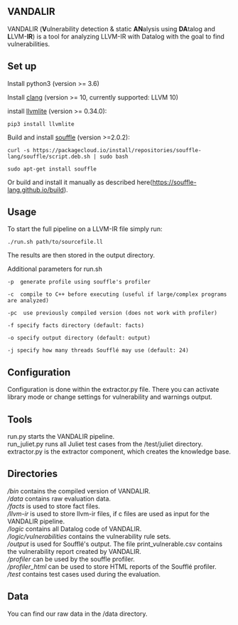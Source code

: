 ## VANDALIR

VANDALIR (**V**ulnerability detection & static **AN**alysis using **DA**talog and **L**LVM-**IR**) is a tool for analyzing LLVM-IR with Datalog with the goal to find vulnerabilities. 



## Set up

Install python3 (version >= 3.6)

Install [clang](https://clang.llvm.org) (version >= 10, currently supported: LLVM 10)

install [llvmlite](https://github.com/numba/llvmlite) (version >= 0.34.0): 

```
pip3 install llvmlite
```

Build and install [souffle](https://souffle-lang.github.io/) (version >=2.0.2):

```
curl -s https://packagecloud.io/install/repositories/souffle-lang/souffle/script.deb.sh | sudo bash

sudo apt-get install souffle
```

Or build and install it manually as described here(https://souffle-lang.github.io/build).



## Usage

To start the full pipeline on a LLVM-IR file simply run:

```
./run.sh path/to/sourcefile.ll
```

The results are then stored in the output directory. 

Additional parameters for run.sh

`-p  generate profile using souffle's profiler`

`-c  compile to C++ before executing (useful if large/complex programs are analyzed)`

`-pc  use previously compiled version (does not work with profiler)`

`-f specify facts directory (default: facts)`

`-o specify output directory (default: output)`

`-j specify how many threads Soufflé may use (default: 24)`

## Configuration
Configuration is done within the extractor.py file. There you can activate library mode or change settings for vulnerability and warnings output.

## Tools
run.py starts the VANDALIR pipeline.<br>
run_juliet.py runs all Juliet test cases from the /test/juliet directory.<br>
extractor.py is the extractor component, which creates the knowledge base. 

## Directories
*/bin* contains the compiled version of VANDALIR.<br>
*/data* contains raw evaluation data.<br>
*/facts* is used to store fact files.<br>
*/llvm-ir* is used to store llvm-ir files, if c files are used as input for the VANDALIR pipeline.<br>
*/logic* contains all Datalog code of VANDALIR.<br>
*/logic/vulnerabilities* contains the vulnerability rule sets.<br>
*/output* is used for Soufflé's output. The file print_vulnerable.csv contains the vulnerability report created by VANDALIR.<br>
*/profiler* can be used by the souffle profiler.<br>
*/profiler_html* can be used to store HTML reports of the Soufflé profiler.<br>
*/test* contains test cases used during the evaluation.<br>

## Data

You can find our raw data in the /data directory.